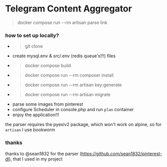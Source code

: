 # Telegram Content Aggregator


> docker compose run --rm artisan parse link

### how to set up locally?
- > git clone 
- create mysql.env & src/.env (redis queue's!!!) files
- > docker compose build
- > docker compose run --rm composer install
- > docker compose run --rm artisan key:generate
- > docker compose run --rm artisan migrate
- parse some images from pinterest
- configure Scheduler in console.php and run `plan` container
- enjoy the application!!!


the parser requires the pyexiv2 package, which won't work on alpine, so for `artisan` I use bookworm

### thanks
thanks to @sean1832 for the parser (https://github.com/sean1832/pinterest-dl), that I used in my project


